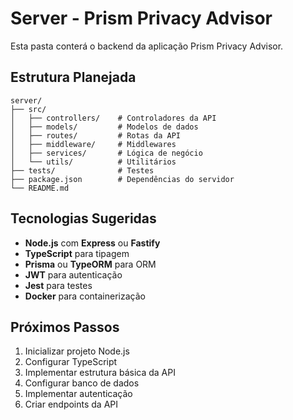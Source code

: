 # Server - Prism Privacy Advisor

Esta pasta conterá o backend da aplicação Prism Privacy Advisor.

## Estrutura Planejada

```
server/
├── src/
│   ├── controllers/    # Controladores da API
│   ├── models/         # Modelos de dados
│   ├── routes/         # Rotas da API
│   ├── middleware/     # Middlewares
│   ├── services/       # Lógica de negócio
│   └── utils/          # Utilitários
├── tests/              # Testes
├── package.json        # Dependências do servidor
└── README.md
```

## Tecnologias Sugeridas

- **Node.js** com **Express** ou **Fastify**
- **TypeScript** para tipagem
- **Prisma** ou **TypeORM** para ORM
- **JWT** para autenticação
- **Jest** para testes
- **Docker** para containerização

## Próximos Passos

1. Inicializar projeto Node.js
2. Configurar TypeScript
3. Implementar estrutura básica da API
4. Configurar banco de dados
5. Implementar autenticação
6. Criar endpoints da API
